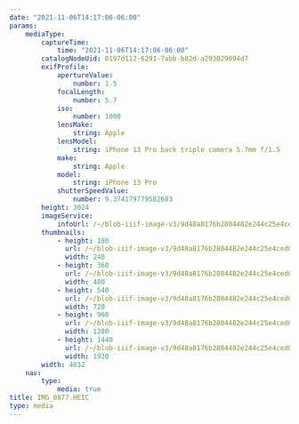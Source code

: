 ```yaml
---
date: "2021-11-06T14:17:06-06:00"
params:
    mediaType:
        captureTime:
            time: "2021-11-06T14:17:06-06:00"
        catalogNodeUid: 0197d112-6291-7abb-b82d-a293029094d7
        exifProfile:
            apertureValue:
                number: 1.5
            focalLength:
                number: 5.7
            iso:
                number: 1000
            lensMake:
                string: Apple
            lensModel:
                string: iPhone 13 Pro back triple camera 5.7mm f/1.5
            make:
                string: Apple
            model:
                string: iPhone 13 Pro
            shutterSpeedValue:
                number: 9.374179779582683
        height: 3024
        imageService:
            infoUrl: /~/blob-iiif-image-v3/9d48a8176b2804482e244c25e4ced091c0e3ce367364b2225d8ab5a3e7d19413/info.json
        thumbnails:
            - height: 180
              url: /~/blob-iiif-image-v3/9d48a8176b2804482e244c25e4ced091c0e3ce367364b2225d8ab5a3e7d19413/full/240%2C180/0/default.jpg
              width: 240
            - height: 360
              url: /~/blob-iiif-image-v3/9d48a8176b2804482e244c25e4ced091c0e3ce367364b2225d8ab5a3e7d19413/full/480%2C360/0/default.jpg
              width: 480
            - height: 540
              url: /~/blob-iiif-image-v3/9d48a8176b2804482e244c25e4ced091c0e3ce367364b2225d8ab5a3e7d19413/full/720%2C540/0/default.jpg
              width: 720
            - height: 960
              url: /~/blob-iiif-image-v3/9d48a8176b2804482e244c25e4ced091c0e3ce367364b2225d8ab5a3e7d19413/full/1280%2C960/0/default.jpg
              width: 1280
            - height: 1440
              url: /~/blob-iiif-image-v3/9d48a8176b2804482e244c25e4ced091c0e3ce367364b2225d8ab5a3e7d19413/full/1920%2C1440/0/default.jpg
              width: 1920
        width: 4032
    nav:
        type:
            media: true
title: IMG_0877.HEIC
type: media
---
```

